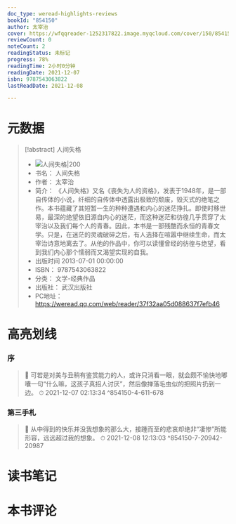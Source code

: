 ```yaml
---
doc_type: weread-highlights-reviews
bookId: "854150"
author: 太宰治
cover: https://wfqqreader-1252317822.image.myqcloud.com/cover/150/854150/t7_854150.jpg
reviewCount: 0
noteCount: 2
readingStatus: 未标记
progress: 78%
readingTime: 2小时0分钟
readingDate: 2021-12-07
isbn: 9787543063822
lastReadDate: 2021-12-08

---
```

# 元数据
> [!abstract] 人间失格
> - ![ 人间失格|200](https://wfqqreader-1252317822.image.myqcloud.com/cover/150/854150/t7_854150.jpg)
> - 书名： 人间失格
> - 作者： 太宰治
> - 简介： 《人间失格》又名《丧失为人的资格》，发表于1948年，是一部自传体的小说，纤细的自传体中透露出极致的颓废，毁灭式的绝笔之作。本书蕴藏了其短暂一生的种种遭遇和内心的迷茫挣扎。即使时移世易，最深的绝望依旧源自内心的迷茫，而这种迷茫和彷徨几乎贯穿了太宰治以及我们每个人的青春。因此，本书是一部残酷而永恒的青春文学。只是，在迷茫的灵魂破碎之后，有人选择在喧嚣中继续生命，而太宰治诗意地离去了。从他的作品中，你可以读懂曾经的彷徨与绝望，看到我们内心那个懦弱而又渴望实现的自我。
> - 出版时间 2013-07-01 00:00:00
> - ISBN： 9787543063822
> - 分类： 文学-经典作品
> - 出版社： 武汉出版社
> - PC地址：https://weread.qq.com/web/reader/37f32aa05d088637f7efb46

# 高亮划线

### 序

> 📌 可若是对美与丑稍有鉴赏能力的人，或许只消看一眼，就会颇不愉快地嘟囔一句“什么嘛，这孩子真招人讨厌”，然后像掸落毛虫似的把照片扔到一边。 
> ⏱ 2021-12-07 02:13:34 ^854150-4-611-678

### 第三手札

> 📌 从中得到的快乐并没我想象的那么大，接踵而至的悲哀却绝非“凄惨”所能形容，远远超过我的想象。 
> ⏱ 2021-12-08 12:13:03 ^854150-7-20942-20987

# 读书笔记

# 本书评论
